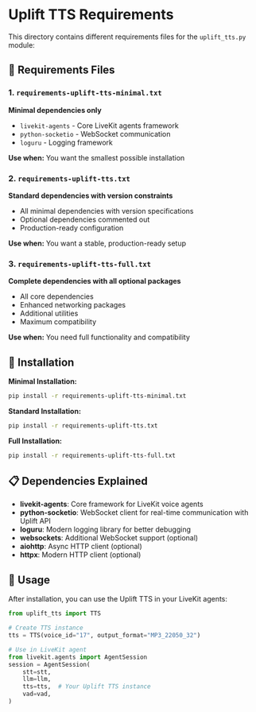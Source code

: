 # Uplift TTS Requirements

This directory contains different requirements files for the `uplift_tts.py` module:

## 📁 Requirements Files

### 1. `requirements-uplift-tts-minimal.txt`
**Minimal dependencies only**
- `livekit-agents` - Core LiveKit agents framework
- `python-socketio` - WebSocket communication
- `loguru` - Logging framework

**Use when:** You want the smallest possible installation

### 2. `requirements-uplift-tts.txt`
**Standard dependencies with version constraints**
- All minimal dependencies with version specifications
- Optional dependencies commented out
- Production-ready configuration

**Use when:** You want a stable, production-ready setup

### 3. `requirements-uplift-tts-full.txt`
**Complete dependencies with all optional packages**
- All core dependencies
- Enhanced networking packages
- Additional utilities
- Maximum compatibility

**Use when:** You need full functionality and compatibility

## 🚀 Installation

**Minimal Installation:**
```bash
pip install -r requirements-uplift-tts-minimal.txt
```

**Standard Installation:**
```bash
pip install -r requirements-uplift-tts.txt
```

**Full Installation:**
```bash
pip install -r requirements-uplift-tts-full.txt
```

## 📋 Dependencies Explained

- **livekit-agents**: Core framework for LiveKit voice agents
- **python-socketio**: WebSocket client for real-time communication with Uplift API
- **loguru**: Modern logging library for better debugging
- **websockets**: Additional WebSocket support (optional)
- **aiohttp**: Async HTTP client (optional)
- **httpx**: Modern HTTP client (optional)

## 🔧 Usage

After installation, you can use the Uplift TTS in your LiveKit agents:

```python
from uplift_tts import TTS

# Create TTS instance
tts = TTS(voice_id="17", output_format="MP3_22050_32")

# Use in LiveKit agent
from livekit.agents import AgentSession
session = AgentSession(
    stt=stt,
    llm=llm,
    tts=tts,  # Your Uplift TTS instance
    vad=vad,
)
```
